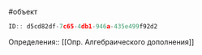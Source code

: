#объект 

```javascript
ID:: d5cd82df-7c65-4db1-946a-435e499f92d2
```

Определения:: [[Опр. Алгебраического дополнения]]
